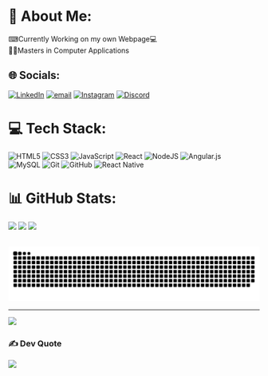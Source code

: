 # 💫 About Me:
⌨Currently Working on my own Webpage💻<br>👨‍🎓Masters in Computer Applications<br>

## 🌐 Socials:
[![LinkedIn](https://img.shields.io/badge/LinkedIn-%230077B5.svg?logo=linkedin&logoColor=white)](https://linkedin.com/in/manishkumar1310) 
[![email](https://img.shields.io/badge/Email-D14836?logo=gmail&logoColor=white)](mailto:manish356111@gmail.com) 
[![Instagram](https://img.shields.io/badge/Instagram-%23E4405F.svg?logo=Instagram&logoColor=white)](https://instagram.com/chep_13_)
[![Discord](https://img.shields.io/badge/Discord-%237289DA.svg?logo=discord&logoColor=white)](https://discord.gg/Mannisshh#1535)


# 💻 Tech Stack:
![HTML5](https://img.shields.io/badge/html5-%23E34F26.svg?style=for-the-badge&logo=html5&logoColor=white) 
![CSS3](https://img.shields.io/badge/css3-%231572B6.svg?style=for-the-badge&logo=css3&logoColor=white) 
![JavaScript](https://img.shields.io/badge/javascript-%23323330.svg?style=for-the-badge&logo=javascript&logoColor=%23F7DF1E)
![React](https://img.shields.io/badge/react-%2320232a.svg?style=for-the-badge&logo=react&logoColor=%2361DAFB) 
![NodeJS](https://img.shields.io/badge/node.js-6DA55F?style=for-the-badge&logo=node.js&logoColor=white) 
![Angular.js](https://img.shields.io/badge/angular.js-%23E23237.svg?style=for-the-badge&logo=angularjs&logoColor=white) <br>
![MySQL](https://img.shields.io/badge/mysql-4479A1.svg?style=for-the-badge&logo=mysql&logoColor=white) 
![Git](https://img.shields.io/badge/git-%23F05033.svg?style=for-the-badge&logo=git&logoColor=white) 
![GitHub](https://img.shields.io/badge/github-%23121011.svg?style=for-the-badge&logo=github&logoColor=white) 
![React Native](https://img.shields.io/badge/react_native-%2320232a.svg?style=for-the-badge&logo=react&logoColor=%2361DAFB) 


# 📊 GitHub Stats:
![](https://github-readme-stats.vercel.app/api?username=chep1310&theme=transparent&hide_border=true&include_all_commits=true&count_private=false)
![](https://github-readme-stats.vercel.app/api/top-langs/?username=chep1310&theme=transparent&hide_border=true&include_all_commits=true&count_private=false&layout=compact)
![](https://nirzak-streak-stats.vercel.app/?user=chep1310&theme=transparent&hide_border=true)<br><br>
<picture>
  <source media="(prefers-color-scheme: dark)" srcset="https://raw.githubusercontent.com/chep1310/chep1310/output/github-snake-dark.svg" />
 
  <img alt="github-snake" src="https://raw.githubusercontent.com/chep1310/chep1310/output/github-snake.svg" />
</picture>


---
[![](https://visitcount.itsvg.in/api?id=chep1310&icon=10&color=2)](https://visitcount.itsvg.in)

### ✍️ Dev Quote
![](https://quotes-github-readme.vercel.app/api?type=horizontal&theme=radical)

